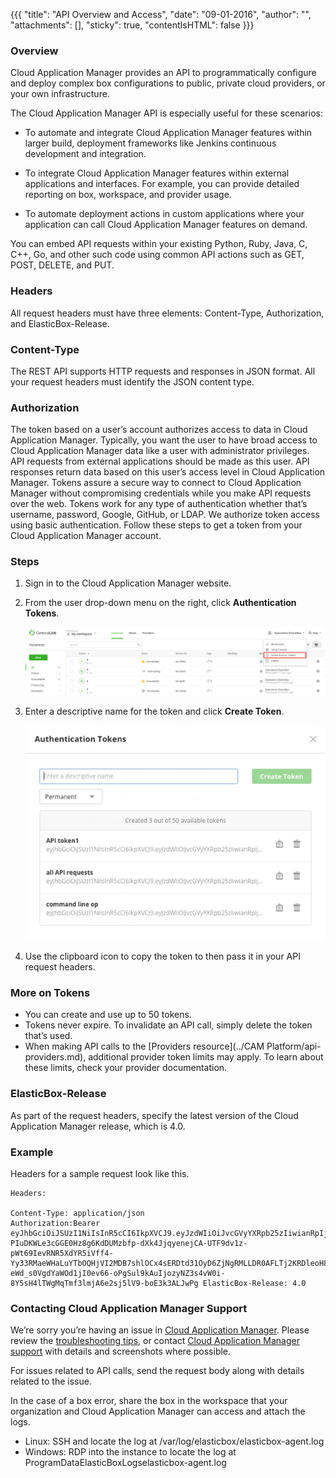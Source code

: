 {{{ "title": "API Overview and Access",
"date": "09-01-2016",
"author": "",
"attachments": [],
"sticky": true,
"contentIsHTML": false
}}}

### Overview

Cloud Application Manager provides an API to programmatically configure and deploy complex box configurations to public, private cloud providers, or your own infrastructure.

The Cloud Application Manager API is especially useful for these scenarios:

* To automate and integrate Cloud Application Manager features within larger build, deployment frameworks like Jenkins continuous development and integration.

* To integrate Cloud Application Manager features within external applications and interfaces. For example, you can provide detailed reporting on box, workspace, and provider usage.

* To automate deployment actions in custom applications where your application can call Cloud Application Manager features on demand.

You can embed API requests within your existing Python, Ruby, Java, C, C++, Go, and other such code using common API actions such as GET, POST, DELETE, and PUT.

### Headers

All request headers must have three elements: Content-Type, Authorization, and ElasticBox-Release.

### Content-Type

The REST API supports HTTP requests and responses in JSON format. All your request headers must identify the JSON content type.

### Authorization

The token based on a user’s account authorizes access to data in Cloud Application Manager. Typically, you want the user to have broad access to Cloud Application Manager data like a user with administrator privileges. API requests from external applications should be made as this user. API responses return data based on this user’s access level in Cloud Application Manager.
Tokens assure a secure way to connect to Cloud Application Manager without compromising credentials while you make API requests over the web. Tokens work for any type of authentication whether that’s username, password, Google, GitHub, or LDAP. We authorize token access using basic authentication.
Follow these steps to get a token from your Cloud Application Manager account.

### Steps

1. Sign in to the Cloud Application Manager website.

2. From the user drop-down menu on the right, click **Authentication Tokens**.

    ![api1](../images/EBapi1.png)

3. Enter a descriptive name for the token and click **Create Token**.

    ![api2](../images/EBapi2.png)

4. Use the clipboard icon to copy the token to then pass it in your API request headers.

### More on Tokens

* You can create and use up to 50 tokens.
* Tokens never expire. To invalidate an API call, simply delete the token that’s used.
* When making API calls to the [Providers resource](../CAM Platform/api-providers.md), additional provider token limits may apply. To learn about these limits, check your provider documentation.

### ElasticBox-Release

As part of the request headers, specify the latest version of the Cloud Application Manager release, which is 4.0.

### Example

Headers for a sample request look like this.

```
Headers:

Content-Type: application/json
Authorization:Bearer eyJhbGciOiJSUzI1NiIsInR5cCI6IkpXVCJ9.eyJzdWIiOiJvcGVyYXRpb25zIiwianRpIjoiNjk0YTgzMTgtZjZlMy00MDA5LTgxNTItYzdlNTE0NzFlMzU3IiwiZXhwIjoxNTExMzY3ODYxLCJvcmdhbml6YXRpb24iOiJlbGFzdGljYm94IiwiaWF0IjoxNTEwMDcxODYxLCJ0eXBlIjoidXNlciIsIm5hbWUiOiJPcGVyYXRpb25zIEVsYXN0aWNCb3gifQ.hob7M5swTflmbsw_iGe94FPnFgBvWbVKscvKN8Ij_4AgRj7PFrYVIwW8Xyd-PIuDKWLe3cGGE0Hz8g6KdDUMzbfp-dXk4JjqyenejCA-UTF9dv1z-pWt69IevRNR5XdYR5iVff4-Yy33RMaeWHaLuYTbOQHjVI2MDB7shlOCx4sERDtd31OyD6ZjNgRMLLDR0AFLTj2KRDleoH8iG0yXodD0AVk0iAcBCaakgZR5ROAZDb3SoSpsKYPS4dC-eWd_s0VgdYaWOd1jI0ev66-oPgSul9kAuIjozyNZ3s4vW0i-8Y5sH4lTWgMqTmf3lmjA6e2sj5lV9-boE3k3ALJwPg ElasticBox-Release: 4.0
```

### Contacting Cloud Application Manager Support

We’re sorry you’re having an issue in [Cloud Application Manager](https://www.ctl.io/cloud-application-manager/). Please review the [troubleshooting tips](https://www.ctl.io/knowledge-base/cloud-application-manager/troubleshooting/troubleshooting-tips/), or contact [Cloud Application Manager support](mailto:incident@CenturyLink.com) with details and screenshots where possible.

For issues related to API calls, send the request body along with details related to the issue.

In the case of a box error, share the box in the workspace that your organization and Cloud Application Manager can access and attach the logs.
* Linux: SSH and locate the log at /var/log/elasticbox/elasticbox-agent.log
* Windows: RDP into the instance to locate the log at ProgramDataElasticBoxLogselasticbox-agent.log
